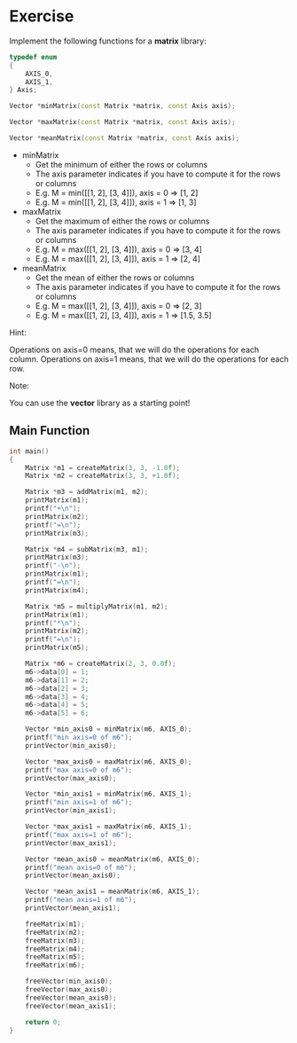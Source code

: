 # Exercise

Implement the following functions for a **matrix** library:

```cpp
typedef enum
{
    AXIS_0,
    AXIS_1,
} Axis;

Vector *minMatrix(const Matrix *matrix, const Axis axis);

Vector *maxMatrix(const Matrix *matrix, const Axis axis);

Vector *meanMatrix(const Matrix *matrix, const Axis axis);
```

- minMatrix
  - Get the minimum of either the rows or columns
  - The axis parameter indicates if you have to compute it for the rows or columns
  - E.g. M = min([[1, 2], [3, 4]]), axis = 0 => [1, 2]
  - E.g. M = min([[1, 2], [3, 4]]), axis = 1 => [1, 3]
- maxMatrix
  - Get the maximum of either the rows or columns
  - The axis parameter indicates if you have to compute it for the rows or columns
  - E.g. M = max([[1, 2], [3, 4]]), axis = 0 => [3, 4]
  - E.g. M = max([[1, 2], [3, 4]]), axis = 1 => [2, 4]
- meanMatrix
  - Get the mean of either the rows or columns
  - The axis parameter indicates if you have to compute it for the rows or columns
  - E.g. M = max([[1, 2], [3, 4]]), axis = 0 => [2, 3]
  - E.g. M = max([[1, 2], [3, 4]]), axis = 1 => [1.5, 3.5]

Hint:

Operations on axis=0 means, that we will do the operations for each column.
Operations on axis=1 means, that we will do the operations for each row.

Note:

You can use the **vector** library as a starting point!

## Main Function

```cpp
int main()
{
    Matrix *m1 = createMatrix(3, 3, -1.0f);
    Matrix *m2 = createMatrix(3, 3, +1.0f);

    Matrix *m3 = addMatrix(m1, m2);
    printMatrix(m1);
    printf("+\n");
    printMatrix(m2);
    printf("=\n");
    printMatrix(m3);

    Matrix *m4 = subMatrix(m3, m1);
    printMatrix(m3);
    printf("-\n");
    printMatrix(m1);
    printf("=\n");
    printMatrix(m4);

    Matrix *m5 = multiplyMatrix(m1, m2);
    printMatrix(m1);
    printf("*\n");
    printMatrix(m2);
    printf("=\n");
    printMatrix(m5);

    Matrix *m6 = createMatrix(2, 3, 0.0f);
    m6->data[0] = 1;
    m6->data[1] = 2;
    m6->data[2] = 3;
    m6->data[3] = 4;
    m6->data[4] = 5;
    m6->data[5] = 6;

    Vector *min_axis0 = minMatrix(m6, AXIS_0);
    printf("min axis=0 of m6");
    printVector(min_axis0);

    Vector *max_axis0 = maxMatrix(m6, AXIS_0);
    printf("max axis=0 of m6");
    printVector(max_axis0);

    Vector *min_axis1 = minMatrix(m6, AXIS_1);
    printf("min axis=1 of m6");
    printVector(min_axis1);

    Vector *max_axis1 = maxMatrix(m6, AXIS_1);
    printf("max axis=1 of m6");
    printVector(max_axis1);

    Vector *mean_axis0 = meanMatrix(m6, AXIS_0);
    printf("mean axis=0 of m6");
    printVector(mean_axis0);

    Vector *mean_axis1 = meanMatrix(m6, AXIS_1);
    printf("mean axis=1 of m6");
    printVector(mean_axis1);

    freeMatrix(m1);
    freeMatrix(m2);
    freeMatrix(m3);
    freeMatrix(m4);
    freeMatrix(m5);
    freeMatrix(m6);

    freeVector(min_axis0);
    freeVector(max_axis0);
    freeVector(mean_axis0);
    freeVector(mean_axis1);

    return 0;
}
```
